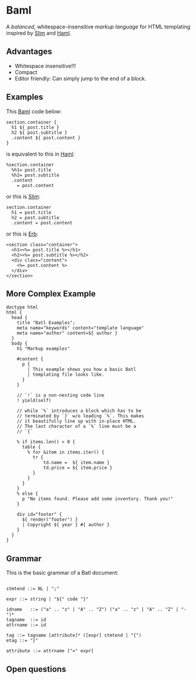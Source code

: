 # Baml

A _balanced_, whitespace-insensitive _markup_ _language_ for HTML templating inspired by [Slim] and [Haml].

## Advantages

* Whitespace insensitive!!!
* Compact
* Editor friendly: Can simply jump to the end of a block.

## Examples

This [Baml] code below:

```
section.container {
  h1 ${ post.title }
  h2 ${ post.subtitle }
  .content ${ post.content }
}
```

is equivalent to this in [Haml]:

```haml
%section.container
  %h1= post.title
  %h2= post.subtitle
  .content
    = post.content
```

or this is [Slim]:

```slim
section.container
  h1 = post.title
  h2 = post.subtitle
  .content = post.content
```

or this is [Erb]:

```erb
<section class="container">
  <h1><%= post.title %></h1>
  <h2><%= post.subtitle %></h2>
  <div class="content">
    <%= post.content %>
  </div>
</section>
```

## More Complex Example

```
doctype html
html {
  head {
    title "Batl Examples";
    meta name="keywords" content="template language"
    meta name="author" content=${ author }
  }
  body {
    h1 "Markup examples"
    
    #content {
      p {
        | This example shows you how a basic Batl
        | templating file looks like.
      }
    }
    
    // `!` is a non-nesting code line
    ! yield(self)

    // while `%` introduces a block which has to be
    // terminated by `}` w/o leading `%`. This makes
    // it beautifully line up with in-place HTML.
    // The last character of a `%` line must be a
    // `{`
    
    % if items.len() > 0 {
      table {
        % for &item in items.iter() {
          tr {
              td.name =  ${ item.name }
              td.price = ${ item.price }
          }
        }
      }
    }
    % else {
      p "No items found. Please add some inventory. Thank you!"
    }
    
    div id="footer" {
      ${ render("footer") }
      | Copyright ${ year } #{ author }
    }
  }
}
```

## Grammar

This is the basic grammar of a Batl document:


```ebnf

stmtend ::= NL | ";"

expr ::= string | "${" code "}"

idname   ::= ("a" .. "z" | "A" .. "Z") ("a" .. "z" | "A" .. "Z" | "-")*
tagname  ::= id
attrname ::= id

tag ::= tagname [attribute]* ([expr] stmtend | "{")
etag ::= "}"

attribute ::= attrname ["=" expr]
```

## Open questions

[Baml]: https://github.com/mneumann/batl
[Slim]: http://slim-lang.com/
[Haml]: http://haml.info/
[Erb]: http://ruby-doc.org/stdlib-2.1.0/libdoc/erb/rdoc/ERB.html
